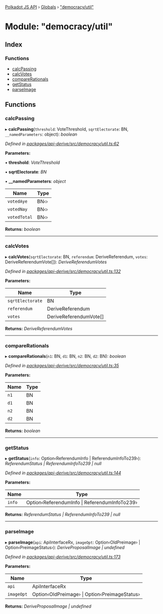 [Polkadot JS API](../README.md) › [Globals](../globals.md) › ["democracy/util"](_democracy_util_.md)

# Module: "democracy/util"

## Index

### Functions

* [calcPassing](_democracy_util_.md#calcpassing)
* [calcVotes](_democracy_util_.md#calcvotes)
* [compareRationals](_democracy_util_.md#comparerationals)
* [getStatus](_democracy_util_.md#getstatus)
* [parseImage](_democracy_util_.md#parseimage)

## Functions

###  calcPassing

▸ **calcPassing**(`threshold`: VoteThreshold, `sqrtElectorate`: BN, `__namedParameters`: object): *boolean*

*Defined in [packages/api-derive/src/democracy/util.ts:62](https://github.com/polkadot-js/api/blob/d1f8f8b5e8/packages/api-derive/src/democracy/util.ts#L62)*

**Parameters:**

▪ **threshold**: *VoteThreshold*

▪ **sqrtElectorate**: *BN*

▪ **__namedParameters**: *object*

Name | Type |
------ | ------ |
`votedAye` | BN‹› |
`votedNay` | BN‹› |
`votedTotal` | BN‹› |

**Returns:** *boolean*

___

###  calcVotes

▸ **calcVotes**(`sqrtElectorate`: BN, `referendum`: DeriveReferendum, `votes`: DeriveReferendumVote[]): *DeriveReferendumVotes*

*Defined in [packages/api-derive/src/democracy/util.ts:132](https://github.com/polkadot-js/api/blob/d1f8f8b5e8/packages/api-derive/src/democracy/util.ts#L132)*

**Parameters:**

Name | Type |
------ | ------ |
`sqrtElectorate` | BN |
`referendum` | DeriveReferendum |
`votes` | DeriveReferendumVote[] |

**Returns:** *DeriveReferendumVotes*

___

###  compareRationals

▸ **compareRationals**(`n1`: BN, `d1`: BN, `n2`: BN, `d2`: BN): *boolean*

*Defined in [packages/api-derive/src/democracy/util.ts:35](https://github.com/polkadot-js/api/blob/d1f8f8b5e8/packages/api-derive/src/democracy/util.ts#L35)*

**Parameters:**

Name | Type |
------ | ------ |
`n1` | BN |
`d1` | BN |
`n2` | BN |
`d2` | BN |

**Returns:** *boolean*

___

###  getStatus

▸ **getStatus**(`info`: Option‹ReferendumInfo | ReferendumInfoTo239›): *ReferendumStatus | ReferendumInfoTo239 | null*

*Defined in [packages/api-derive/src/democracy/util.ts:144](https://github.com/polkadot-js/api/blob/d1f8f8b5e8/packages/api-derive/src/democracy/util.ts#L144)*

**Parameters:**

Name | Type |
------ | ------ |
`info` | Option‹ReferendumInfo &#124; ReferendumInfoTo239› |

**Returns:** *ReferendumStatus | ReferendumInfoTo239 | null*

___

###  parseImage

▸ **parseImage**(`api`: ApiInterfaceRx, `imageOpt`: Option‹OldPreimage› | Option‹PreimageStatus›): *DeriveProposalImage | undefined*

*Defined in [packages/api-derive/src/democracy/util.ts:173](https://github.com/polkadot-js/api/blob/d1f8f8b5e8/packages/api-derive/src/democracy/util.ts#L173)*

**Parameters:**

Name | Type |
------ | ------ |
`api` | ApiInterfaceRx |
`imageOpt` | Option‹OldPreimage› &#124; Option‹PreimageStatus› |

**Returns:** *DeriveProposalImage | undefined*
